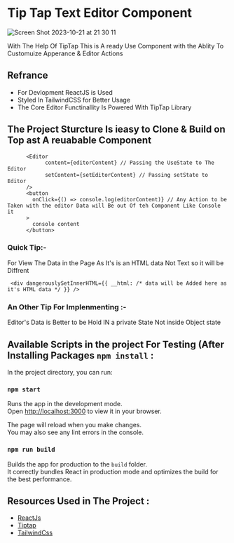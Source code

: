 # Tip Tap Text Editor Component

![Screen Shot 2023-10-21 at 21 30 11](https://github.com/mahmoud-bebars/Tiptap_Editor_Component/assets/66588352/b7f73c66-7e10-4aa6-bec8-06febefc38ac)

 With The Help Of TipTap This is A ready Use Component with the Ablity To Customuize Apperance & Editor Actions

## Refrance 

- For Devlopment ReactJS is Used
- Styled In TailwindCSS for Better Usage
- The Core Editor Functinallity Is Powered With TipTap Library


## The Project Sturcture Is ieasy to Clone & Build on Top ast A reuabable Component

```
      <Editor
            content={editorContent} // Passing the UseState to The Editor 
            setContent={setEditorContent} // Passing setState to Editor
      />
      <button
        onClick={() => console.log(editorContent)} // Any Action to be Taken with the editor Data will Be out Of teh Component Like Console it
      >
        console content
      </button>
```


### Quick Tip:- 
For View The Data in the Page As It's is an HTML data Not Text so it will be Diffrent

```
 <div dangerouslySetInnerHTML={{ __html: /* data will be Added here as it's HTML data */ }} />
```

### An Other Tip For Implenmenting :-

Editor's Data is Better to be Hold IN a private State Not inside Object state



## Available Scripts in the project For Testing (After Installing Packages `npm install` :

In the project directory, you can run:

### `npm start`

Runs the app in the development mode.\
Open [http://localhost:3000](http://localhost:3000) to view it in your browser.

The page will reload when you make changes.\
You may also see any lint errors in the console.

### `npm run build`

Builds the app for production to the `build` folder.\
It correctly bundles React in production mode and optimizes the build for the best performance.


## Resources Used in The Project :

- [ReactJs](https://www.react.dev)
- [Tiptap](https://www.tiptap.dev)
- [TailwindCss](https://www.tailwindcss.com)
